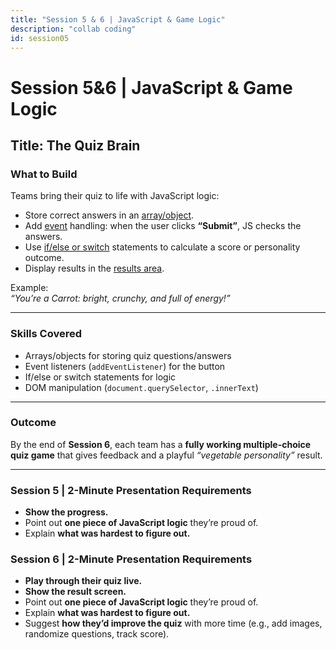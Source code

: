 ```yaml
---
title: "Session 5 & 6 | JavaScript & Game Logic"
description: "collab coding"
id: session05
---
```

# Session 5&6 | JavaScript & Game Logic

## Title: The Quiz Brain

### What to Build
Teams bring their quiz to life with JavaScript logic:

- Store correct answers in an [array/](https://www.w3schools.com/js/js_arrays.asp)[object](https://www.w3schools.com/js/js_objects.asp).  
- Add [event](https://www.w3schools.com/js/js_events.asp) handling: when the user clicks **“Submit”**, JS checks the answers.  
- Use [if/else or switch](https://www.w3schools.com/js/js_conditionals.asp) statements to calculate a score or personality outcome.  
- Display results in the [results area](https://www.w3schools.com/jsref//prop_html_innerhtml.asp).  

Example:  
*“You’re a Carrot: bright, crunchy, and full of energy!”*

---

### Skills Covered
- Arrays/objects for storing quiz questions/answers  
- Event listeners (`addEventListener`) for the button  
- If/else or switch statements for logic  
- DOM manipulation (`document.querySelector`, `.innerText`)  

---

### Outcome
By the end of **Session 6**, each team has a **fully working multiple-choice quiz game** that gives feedback and a playful *“vegetable personality”* result.

---
### Session 5 | 2-Minute Presentation Requirements 
- **Show the progress.**  
- Point out **one piece of JavaScript logic** they’re proud of.  
- Explain **what was hardest to figure out.**  

### Session 6 | 2-Minute Presentation Requirements 
- **Play through their quiz live.**  
- **Show the result screen.**  
- Point out **one piece of JavaScript logic** they’re proud of.  
- Explain **what was hardest to figure out.**  
- Suggest **how they’d improve the quiz** with more time (e.g., add images, randomize questions, track score).  
